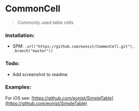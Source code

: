 # CommonCell
> Commonly used table cells

### Installation:
- SPM: `.url("https://github.com/eonist/CommonCell.git"), .branch("master"))`

### Todo:
- Add screenshot to readme

### Examples:
For iOS see: [https://github.com/eonist/SimpleTable](https://github.com/eonist/SimpleTable)
